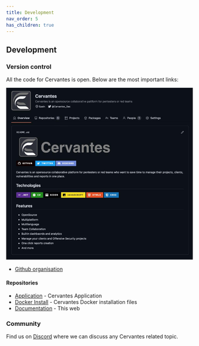 ```yaml
---
title: Development
nav_order: 5
has_children: true
---
```


## Development

### Version control

All the code for Cervantes is open. Below are the most important links:

![Cervantes](../assets/images/github.jpeg)

- [Github organisation](https://github.com/CervantesSec)

#### Repositories

- [Application](https://github.com/CervantesSec/cervantes) - Cervantes Application
- [Docker Install](https://github.com/CervantesSec/docker) - Cervantes Docker installation files
- [Documentation](https://github.com/CervantesSec/documentation) - This web


### Community

Find us on [Discord](https://discord.gg/BvzNjT3Qzc) where we can discuss any Cervantes related topic.